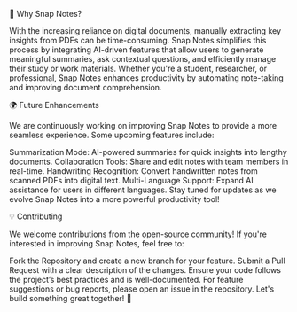 🎯 Why Snap Notes?

With the increasing reliance on digital documents, manually extracting key insights from PDFs can be time-consuming. Snap Notes simplifies this process by integrating AI-driven features that allow users to generate meaningful summaries, ask contextual questions, and efficiently manage their study or work materials. Whether you're a student, researcher, or professional, Snap Notes enhances productivity by automating note-taking and improving document comprehension.

🌍 Future Enhancements

We are continuously working on improving Snap Notes to provide a more seamless experience. Some upcoming features include:

Summarization Mode: AI-powered summaries for quick insights into lengthy documents.
Collaboration Tools: Share and edit notes with team members in real-time.
Handwriting Recognition: Convert handwritten notes from scanned PDFs into digital text.
Multi-Language Support: Expand AI assistance for users in different languages.
Stay tuned for updates as we evolve Snap Notes into a more powerful productivity tool!

💡 Contributing

We welcome contributions from the open-source community! If you're interested in improving Snap Notes, feel free to:

Fork the Repository and create a new branch for your feature.
Submit a Pull Request with a clear description of the changes.
Ensure your code follows the project’s best practices and is well-documented.
For feature suggestions or bug reports, please open an issue in the repository. Let's build something great together! 🚀

